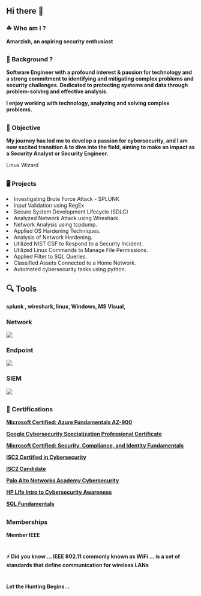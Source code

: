 ## Hi there 👋
<h3> ☘︎  Who am I ? </h3> <b>Amarzish, an aspiring security enthusiast </b>

## <h3> 💬  Background ? </h3> 

<b>Software Engineer with a profound interest & passion for technology and a strong commitment to identifying and mitigating complex problems and security challenges. Dedicated to protecting systems and data through problem-solving and effective analysis. </b>

<b>I enjoy working with technology, analyzing and solving complex problems.</b>

## <h3> 🧮  Objective </h3>

<b> My journey has led me to develop a passion for cybersecurity, and I am now excited transition & to dive into the field, aiming to make an impact as a Security Analyst or Security Engineer. </b> 


Linux Wizard

## <h3> 🖥  Projects</h3>

<li> Investigating Brute Force Attack - SPLUNK </li>
<li> Input Validation using RegEx </li>
<li> Secure System Development Lifecycle (SDLC) </li>
<li> Analyzed Network Attack using Wireshark. </li>
<li> Network Analysis using tcpdump. </li>
<li>Applied OS Hardening Techniques. </li>
<li> Analysis of Network Hardening.  </li>
<li> Utilized NIST CSF to Respond to a Security Incident. </li>
<li> Utilized Linux Commands to Manage File Permissions. </li>
<li> Applied Filter to SQL Queries. </li>
<li> Classified Assets Connected to a Home Network. </li>
<li> Automated cybersecurity tasks using python. </li>

## 🔍 Tools
<b> splunk , wireshark, linux, Windows, MS Visual, 

### Network
<div>
    <img src="https://img.shields.io/badge/-Wireshark-1679A7?&style=for-the-badge&logo=Wireshark&logoColor=white" />
</div>

### Endpoint
<div>
    <img src="https://img.shields.io/badge/-Microsoft_Defender_for_Endpoint-00A4EF?&style=for-the-badge&logo=Microsoft&logoColor=white" />
</div>

### SIEM
<div>
    <img src="https://img.shields.io/badge/-Splunk-000000?&style=for-the-badge&logo=Splunk&logoColor=white" />
</div>



## <h3>📃 Certifications</h3>

<a href="https://learn.microsoft.com/en-us/users/amarzishqadeer-1946/credentials/b774234d3f063ea5?ref=https%3A%2F%2Fwww.linkedin.com%2Fin%2Famarzish-qadeer%2F">Microsoft Certified: Azure Fundamentals AZ-900</a>

<a href="https://coursera.org/share/4ee67cda0da733833dad4d10f2a61e42">Google Cybersecurity Specialization Professional Certificate </a>

<a href="https://coursera.org/share/4ee67cda0da733833dad4d10f2a61e42">Microsoft Certified: Security, Compliance, and Identity Fundamentals</a>

<a href="https://github.com/AmarzishQadeer/AmarzishQadeer/blob/main/ISC2%20CC%20certificate.pdf">ISC2 Certified in Cybersecurity</a>

<a href="https://www.credly.com/badges/8800adc0-118c-483a-b552-4bf2aa4c1e95/public_url">ISC2 Candidate</a>

<a href="https://www.coursera.org/account/accomplishments/verify/CVBQAF4LU6LH">Palo Alto Networks Academy Cybersecurity</a>

<a href="https://www.life-global.org/certificate/e24e3ee0-a7c3-4b8d-84ee-fa2da8f0f59d">HP Life Intro to Cybersecurity Awareness</a>

<a href="https://www.sololearn.com/Certificate/CT-NNTE9RML/pdf">SQL Fundamentals</a>


## <h3> Memberships</h3>

Member IEEE
#
⚡ Did you know ... IEEE 802.11 commonly known as WiFi ... is a set of standards that define communication for wireless LANs

#


Let the Hunting Begins... 



<!--
**AmarzishQadeer/AmarzishQadeer** is a ✨ _special_ ✨ repository because its `README.md` (this file) appears on your GitHub profile.

Here are some ideas to get you started:

- 🔭 I’m currently working on ...
- 🌱 I’m currently learning ...
- 👯 I’m looking to collaborate on ...
- 🤔 I’m looking for help with ...
- 💬 Ask me about ...
- 📫 How to reach me: ...
- 😄 Pronouns: ...
- ⚡ Fun fact: ...

⏳ 📚 🔖 📌 🔗 📝 🔍 🧮 ☃︎ ☄︎ ☘︎ ⚛︎ ✿ ✦ 💡
-->
